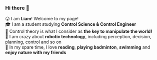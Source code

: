 ### Hi there 👋

😜 I am __Liam__! Welcome to my page!     
🎓 I am a student studying __Control Science & Control Engineer__        
🚀 Control theory is what I consider as __the key to manipulate the world!__     
🤖 I am crazy about __robotic technology__, including perception, decision, planning, control and so on    
🥳 In my spare time, I love __reading__, __playing badminton__, __swimming__ and __enjoy nature with my friends__      


<!--
**Soil-L/Soil-L** is a ✨ _special_ ✨ repository because its `README.md` (this file) appears on your GitHub profile.

Here are some ideas to get you started:

- 🔭 I’m currently working on ...
- 🌱 I’m currently learning ...
- 👯 I’m looking to collaborate on ...
- 🤔 I’m looking for help with ...
- 💬 Ask me about ...
- 📫 How to reach me: ...
- 😄 Pronouns: ...
- ⚡ Fun fact: ...
-->
